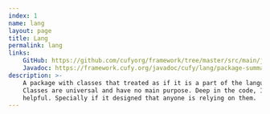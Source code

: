 ```yaml
---
index: 1
name: lang
layout: page
title: Lang
permalink: lang
links:
    GitHub: https://github.com/cufyorg/framework/tree/master/src/main/java/cufy/lang
    Javadoc: https://framework.cufy.org/javadoc/cufy/lang/package-summary.html
description: >-
    A package with classes that treated as if it is a part of the language. Such
    Classes are universal and have no main purpose. Deep in the code, It so
    helpful. Specially if it designed that anyone is relying on them.
---
```

